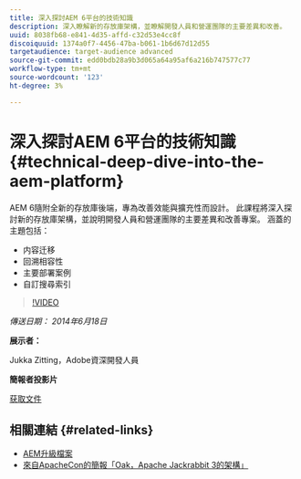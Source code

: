 ```yaml
---
title: 深入探討AEM 6平台的技術知識
description: 深入瞭解新的存放庫架構，並瞭解開發人員和營運團隊的主要差異和改善。
uuid: 8038fb68-e841-4d35-affd-c32d53e4cc8f
discoiquuid: 1374a0f7-4456-47ba-b061-1b6d67d12d55
targetaudience: target-audience advanced
source-git-commit: edd0bdb28a9b3d065a64a95af6a216b747577c77
workflow-type: tm+mt
source-wordcount: '123'
ht-degree: 3%

---
```


# 深入探討AEM 6平台的技術知識{#technical-deep-dive-into-the-aem-platform}

AEM 6隨附全新的存放庫後端，專為改善效能與擴充性而設計。 此課程將深入探討新的存放庫架構，並說明開發人員和營運團隊的主要差異和改善專案。 涵蓋的主題包括：

* 内容迁移
* 回溯相容性
* 主要部署案例
* 自訂搜尋索引

>[!VIDEO](https://video.tv.adobe.com/v/19518/?quality=9)

*傳送日期： 2014年6月18日*

**展示者：**

Jukka Zitting，Adobe資深開發人員

**簡報者投影片**

[获取文件](assets/technical-deep-dive-of-the-aem-6-platform.pdf)

## 相關連結 {#related-links}

* [AEM升級檔案](http://docs.adobe.com/content/docs/en/aem/6-0/deploy/upgrade.html)
* [來自ApacheCon的簡報「Oak，Apache Jackrabbit 3的架構」](http://www.slideshare.net/jukka/oak-the-architecture-of-apache-jackrabbit-3)
